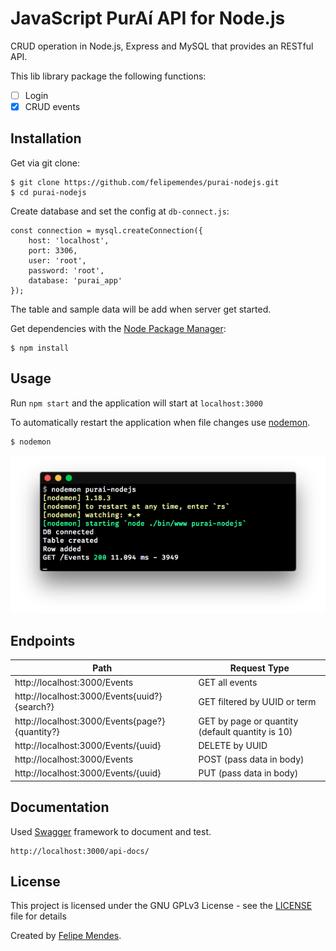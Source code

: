 # JavaScript PurAí API for Node.js
CRUD operation in Node.js, Express and MySQL that provides an RESTful API.

This lib library package the following functions:
- [ ] Login
- [x] CRUD events

 ## Installation
Get via git clone:
```
$ git clone https://github.com/felipemendes/purai-nodejs.git
$ cd purai-nodejs
```

Create database and set the config at `db-connect.js`:
```
const connection = mysql.createConnection({
    host: 'localhost',
    port: 3306,
    user: 'root',
    password: 'root',
    database: 'purai_app'
});
```
The table and sample data will be add when server get started.

Get dependencies with the [Node Package Manager](http://npmjs.org/):
```
$ npm install
```

## Usage
Run `npm start` and the application will start at `localhost:3000`

To automatically restart the application when file changes use [nodemon](https://github.com/remy/nodemon).

```
$ nodemon
```
![nodemon](/screenshots/nodemon.png "nodemon")

## Endpoints
| Path        | Request Type           
| ------------------------------ | ------------------------ |
| http://localhost:3000/Events | GET all events |
| http://localhost:3000/Events{uuid?}{search?} | GET filtered by UUID or term |
| http://localhost:3000/Events{page?}{quantity?} | GET by page or quantity (default quantity is 10) |
| http://localhost:3000/Events/{uuid} | DELETE by UUID |
| http://localhost:3000/Events | POST (pass data in body) |
| http://localhost:3000/Events/{uuid} | PUT (pass data in body) |

## Documentation
Used [Swagger](https://swagger.io/) framework to document and test.
```
http://localhost:3000/api-docs/
```

## License
This project is licensed under the GNU GPLv3 License - see the [LICENSE](LICENSE) file for details

Created by [Felipe Mendes](https://github.com/felipemendes).
